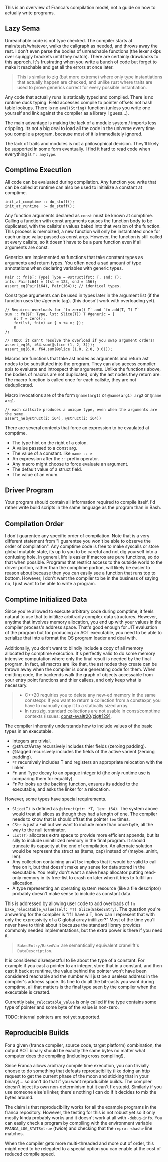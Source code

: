 This is an overview of Franca's compilation model, not a guide on how to actually write programs.

## Lazy Sema

Unreachable code is not type checked. The compiler starts at main/tests/whatever, 
walks the callgraph as needed, and throws away the rest. I don't even parse the 
bodies of unreachable functions (the lexer skips over squiggly brackets until 
they match). There are certainly drawbacks to this approch. It's frustrating 
when you write a bunch of code but forget to make it reachable and get all the 
errors at once later.

> This is similar to zig (but more extreme) where only type instantiations that 
actually happen are checked, and unlike rust where traits are used to prove 
generics correct for every possible instantiation.

Any code that actually runs is statically typed and compiled. There is no runtime 
duck typing. Field accesses compile to pointer offsets not hash table lookups. 
There is no `eval(String)` function (unless you write one yourself and link against 
the compiler as a library I guess...).

The main advantage is making the lack of a module system / imports less crippling.
Its not a big deal to load all the code in the universe every time you compile a 
program, because most of it is immediately ignored.

The lack of traits and modules is not a philosophical decision. They'll likely 
be supported in some form eventually. I find it hard to read code when everything
is `T: anytype`.

## Comptime Execution

All code can be evaluated during compilation. Any function you write that can be 
called at runtime can also be used to initialize a constant at comptime.

```
init_at_comptime :: do_stuff();
init_at_runtime  := do_stuff();
```

Any function arguments declared as `const` must be known at comptime. 
Calling a function with const arguments causes the function body to be 
duplicated, with the callsite's values baked into that version of the 
function. This process is memoized, a new function will only be instantiated 
once for each unique value passed as const args. However, the function is still 
called at every callsite, so it doesn't have to be a pure function even if all
arguments are const.

Generics are implemented as functions that take constant types as arguments 
and return types. You often need a sad amount of type annotations when declaring 
variables with generic types.

```
Pair :: fn($T: Type) Type = @struct(fst: T, snd: T);
ints: Pair(i64) = (fst = 123, snd = 456);
assert_eq(Pair(i64), Pair(i64)); // identical types.
```

Const type arguments can be used in types later in the argument list (if the function 
uses the #generic tag). (this doesn't work with overloading yet).

```
// Requires overloads for `fn zero() T` and `fn add(T, T) T`
sum :: fn($T: Type, lst: Slice(T)) T #generic = {
    n: T = zero();
    for(lst, fn(x) => { n += x; });
    n
};

// TODO: it can't resolve the overload if you swap argument orders!
assert_eq(6, i64.sum(@slice (1, 2, 3)));
assert_eq(6.0, f64.sum(@slice (1.0, 2.0, 3.0)));
```

Macros are functions that take ast nodes as arguments and return ast nodes to be substituted into the program. They can also access compiler apis to evaluate and introspect thier arguments. Unlike the functions above, the bodies of macros are not duplicated, only the ast nodes they return are.
The macro function is called once for each callsite, they are not deduplicated.

Macro invocations are of the form `@name(arg1)` or `@name(arg1) arg2` or `@name arg1`.

```
// each callsite produces a unique type, even when the arguments are the same.
assert_ne(@struct(i: i64), @struct(i: i64))
```

There are several contexts that force an expression to be evaulated at comptime.

- The type hint on the right of a colon.
- A value passsed to a const arg.
- The value of a constant. like `name :: e`
- An expression after the `::` prefix operator.
- Any macro might choose to force evaluate an argument.
- The default value of a struct field.
- The value of an enum.

## Driver Program

Your program should contain all information required to compile itself.
I'd rather write build scripts in the same language as the program than in Bash.

## Compilation Order

I don't guarentee any specific order of compilation. Note that is a very 
different statement from "I guarentee you won't be able to observe the 
order of compilation". Any comptime code is free to make syscalls or store 
global mutable state, its up to you to be careful and not dig yourself into 
a confusing hole. In general, life is easier if macros are pure functions, 
so do that when possible. Programs that restrict access to the outside world 
to the driver portion, rather than the comptime portion, will likely be easier 
to reason about because then you can easily see a function that runs top to bottom. 
However, I don't want the compiler to be in the business of saying no, I just 
want to be able to write a program.

## Comptime Initialized Data

Since you're allowed to execute arbitrary code during comptime,
it feels natural to use that to initilize arbitrarily complex data structures.
However, anytime that involves memory allocation, you end up with your values in the compiler process's address space.
That's good enough for JIT evaluation of the program but for producing an AOT executable,
you need to be able to serialize that into a format the OS program loader and deal with.

Additionally, you don't want to blindly include a copy of all memory allocated by comptime execution.
It's perfectly valid to do some memory intensive computation where only the final result is needed by the final program.
In fact, all macros are like that, the ast nodes they create can be thrown away when the compiler is done generating code for them.
When emitting code, the backends walk the graph of objects accessable from your entry point functions and thier callees,
and only keep what is necessary.

> - C++20 requiries you to delete any new-ed memory in the same constexpr.
>   If you want to return a collection from a constexpr, you have to manually copy it to a statically sized array.
> - In rust/zig, standard collections are not usable in const/comptime contexts (issues: [const-eval#20](https://github.com/rust-lang/const-eval/issues/20)/[zig#1291](https://github.com/ziglang/zig/issues/1291).

The compiler inherently understands how to include values of the basic types in an executable.

- Integers are trivial.
- @struct/Array recursively includes thier fields (zeroing padding).
- @tagged recursively includes the fields of the active varient (zeroing padding).
- `*T` recursively includes T and registers an appropriate relocation with the linker.
- Fn and Type decay to an opaque integer id (the only runtime use is comparing them for equality).
- FnPtr looks up the backing function, ensures its added to the executable, and asks the linker for a relocation.

However, some types have special requirements.

- `Slice(T)` is defined as `@struct(ptr: *T, len: i64)`.
  The system above would treat all slices as though they had a length of one.
  The compiler needs to know that is should offset the pointer `len` times.
- `CStr` is just a `*u8` but we want to include more than once byte, all the way to the null terminator.
- `List(T)` allocates extra space to provide more efficient appends, but its silly to include uninitilized memory in the final program.
  It should truncate its capacity at the end of compilation.
  An alternate solution would be represent the struct as (items, cap) instead of (maybe_uninit, len).
- Any collection containing an `Alloc` implies that it would be valid to call free on it, but that doesn't make any sense for data stored in the executable.
  You really don't want a naive heap allocator putting read-only memory in its free-list to crash on later when it tries to fulfill an allocation.
- A type representing an operating system resource (like a file descriptor) probably doesn't make sense to include as constant data.

This is addressed by allowing user code to add overloads of `fn bake_relocatable_value(self: *T) Slice(BakedEntry)`.
The question you're answering for the compiler is "If I have a T, how can I represent that with only the expressivity of a C global array initilizer?"
Most of the time you'll never have to think about it because the standard library provides commonly needed implementations,
but the extra power is there if you need it.

> `BakedEntry/BakedVar` are semantically equivalent cranelift's `DataDescription`.

It is considered disrespectful to lie about the type of a constant.
For example if you cast a pointer to an integer, store that in a constant, and then cast it back at runtime,
the value behind the pointer won't have been considered reachable and the number will just be a useless address in the compiler's address space.
Its fine to do all the bit-casts you want during comptime, all that matters is the final type seen by the compiler when the executable is created.

Currently `bake_relocatable_value` is only called if the type contains some type of pointer and some byte of the value is non-zero. 

TODO: internal pointers are not yet supported. 

## Reproducible Builds

For a given (franca compiler, source code, target platform) combination, the output 
AOT binary should be exactly the same bytes no matter what computer does the compiling 
(including cross compiling!). 

Since Franca allows arbitrary compile time execution, you can trivially choose to do 
something that defeats reproducibility (like doing an http request to get the current 
phase of the moon and sticking that in your binary)... so don't do that if you want 
reproducible builds. The compiler doesn't inject its own non-determinism but it can't 
fix stupid. Similarly if you use someone else's linker, there's nothing I can do if 
it decides to mix the bytes around. 

The claim is that reproducibility works for all the example programs in 
the franca repository. However, the testing for this is not robust yet so it only 
mostly kinda probably works and it doesn't work at all with `-debug-info`. 
You can easily check a program by compiling with the environment variable 
`FRANCA_LOG_STATS=true` (twice) and checking that the `repro: <hash>` line matches. 

When the compiler gets more multi-threaded and more out of order, this might need to 
be relegated to a special option you can enable at the cost of reduced compile speed. 

